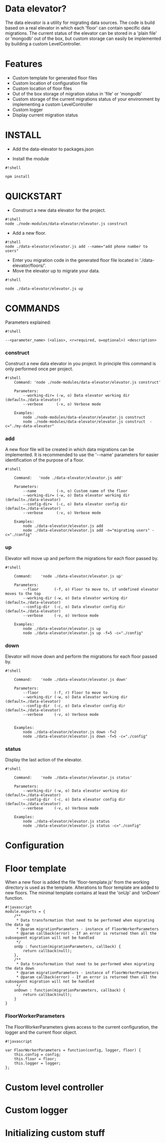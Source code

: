 # Data elevator? #

The data elevator is a utility for migrating data sources. The code is build based on a real elevator in which each 'floor' can contain specific data migrations. The current status of the elevator can be stored in a 'plain file' or 'mongodb' out of the box, but custom storage can easily be implemented by building a custom LevelController. 

# Features #

* Custom template for generated floor files
* Custom location of configuration file
* Custom location of floor files
* Out of the box storage of migration status in 'file' or 'mongodb'
* Custom storage of the current migrations status of your environment by implementing a custom LevelController
* Custom logger
* Display current migration status


# INSTALL #

* Add the data-elevator to packages.json

* Install the module
```
#!shell

npm install
```

# QUICKSTART #

* Construct a new data elevator for the project.

```
#!shell
node ./node-modules/data-elevator/elevator.js construct

```

* Add a new floor.

```
#!shell
node ./data-elevator/elevator.js add --name="add phone number to users"

```

* Enter you migration code in the generated floor file located in './data-elevator/floors/'.
* Move the elevator up to migrate your data.

```
#!shell

node ./data-elevator/elevator.js up

```

# COMMANDS #

Parameters explained:

```
#!shell

--<parameter_name> (<alias>, <r=required, o=optional>) <description>     

```
### construct ###

Construct a new data elevator in you project. In principle this command is only performed once per project.

```
#!shell
    Command: 'node ./node-modules/data-elevator/elevator.js construct'
    
    Parameters:
        --working-dir= (-w, o) Data elevator working dir (default=./data-elevator)
        --verbose      (-v, o) Verbose mode

    Examples:
        node ./node-modules/data-elevator/elevator.js construct
        node ./node-modules/data-elevator/elevator.js construct  -c="./my-data-elevator"

```

### add ###

A new floor file will be created in which data migrations can be implemented. It is recommended to use the '--name' parameters for easier identification of the purpose of a floor.

```
#!shell

    Command:   'node ./data-elevator/elevator.js add'
    
    Parameters:
        --name         (-n, o) Custom name of the floor
        --working-dir= (-w, o) Data elevator working dir (default=./data-elevator)
        --config-dir=  (-c, o) Data elevator config dir (default=./data-elevator)
        --verbose      (-v, o) Verbose mode

    Examples:
        node ./data-elevator/elevator.js add
        node ./data-elevator/elevator.js add -n="migrating users" -c="./config"

```

### up ###

Elevator will move up and perform the migrations for each floor passed by.

```
#!shell

    Command:    'node ./data-elevator/elevator.js up'
    
    Parameters:
        --floor       (-f, o) Floor to move to, if undefined elevator moves to the top   
        --working-dir (-w, o) Data elevator working dir (default=./data-elevator)
        --config-dir  (-c, o) Data elevator config dir (default=./data-elevator)
        --verbose     (-v, o) Verbose mode

    Examples:
        node ./data-elevator/elevator.js up
        node ./data-elevator/elevator.js up -f=5 -c="./config"

```

### down ###

Elevator will move down and perform the migrations for each floor passed by.

```
#!shell

    Command:    'node ./data-elevator/elevator.js down'

    Parameters:
        --floor       (-f, r) Floor to move to
        --working-dir (-w, o) Data elevator working dir (default=./data-elevator)
        --config-dir  (-c, o) Data elevator config dir (default=./data-elevator)
        --verbose     (-v, o) Verbose mode


    Examples:
        node ./data-elevator/elevator.js down -f=2
        node ./data-elevator/elevator.js down -f=5 -c="./config"

```

### status ###

Display the last action of the elevator.

```
#!shell

    Command:    'node ./data-elevator/elevator.js status'

    Parameters:
        --working-dir (-w, o) Data elevator working dir (default=./data-elevator)
        --config-dir  (-c, o) Data elevator config dir (default=./data-elevator)
        --verbose     (-v, o) Verbose mode

    Examples:
        node ./data-elevator/elevator.js status
        node ./data-elevator/elevator.js status -c="./config"

```

# Configuration #

# Floor template #

When a new floor is added the file 'floor-template.js' from the working directory is used as the template. Alterations to floor template are added to new floors. The minimal template contains at least the 'onUp' and 'onDown' function.

```
#!javascript
module.exports = {
    /**
     * Data transformation that need to be performed when migrating the data up
     * @param migrationParameters - instance of FloorWorkerParameters
     * @param callback(error) - If an error is returned then all the subsequent migration will not be handled
     */
    onUp : function(migrationParameters, callback) {
        return callback(null);
    }, 
    /**
     * Data transformation that need to be performed when migrating the data down
     * @param migrationParameters - instance of FloorWorkerParameters
     * @param callback(error) - If an error is returned then all the subsequent migration will not be handled
     */
    onDown : function(migrationParameters, callback) {
        return callback(null);
    }
}

```

### FloorWorkerParameters ###

The FloorWorkerParameters gives access to the current configuration, the logger and the current floor object. 

```
#!javascript

var FloorWorkerParameters = function(config, logger, floor) {
    this.config = config;
    this.floor = floor;
    this.logger = logger;
};

```



# Custom level controller #

# Custom logger #

# Initializing custom stuff #